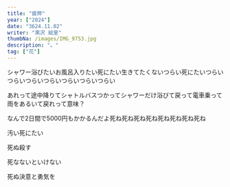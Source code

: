 ```yaml
---
title: "疲弊"
year: ["2024"]
date: "3624.11.02"
writer: "黒沢 絵里"
thumbNa: /images/IMG_9753.jpg
description: "。"
tag: ["花"]
---
```



シャワー浴びたいお風呂入りたい死にたい生きてたくないつらい死にたいつらいつらいつらいつらいつらいつらいつらい


あれって途中降りてシャトルバスつかってシャワーだけ浴びて戻って電車乗って雨をあるいて戻れって意味？
　

なんで2日間で5000円もかかるんだよ死ね死ね死ね死ね死ね死ね死ね死ね

汚い死にたい

死ぬ殺す

死なないといけない

死ぬ決意と勇気を

<!--

![Alt text](/images/IMG_9811.jpg)



![Alt text](/images/IMG_9790.jpg)

![Alt text](/images/IMG_9757.jpg)

「コメントなんでしてくれないんですか」「だったら実装してくださいよ」

![Alt text](/images/023-2.jpg)

ヘッダーからコメントしてください。本日もお疲れ様です。-->